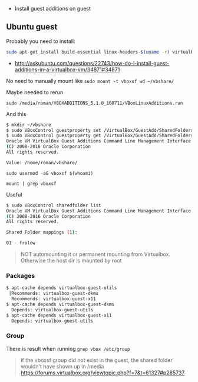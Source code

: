 - Install guest additions on guest

## Ubuntu guest

Probably you need to install:

```bash
sudo apt-get install build-essential linux-headers-$(uname -r) virtualbox-guest-dkms virtualbox-guest-additions-iso virtualbox-guest-utils
```

- http://askubuntu.com/questions/22743/how-do-i-install-guest-additions-in-a-virtualbox-vm/34871#34871

No need to manually mount like `sudo mount -t vboxsf wd ~/vbshare/`

Maybe needed to rerun

`sudo /media/roman/VBOXADDITIONS_5.1.0_108711/VBoxLinuxAdditions.run`

And this

```bash
$ mkdir ~/vbshare
$ sudo VBoxControl guestproperty set /VirtualBox/GuestAdd/SharedFolders/MountDir ~/vbshare
$ sudo VBoxControl guestproperty get /VirtualBox/GuestAdd/SharedFolders/MountDir
Oracle VM VirtualBox Guest Additions Command Line Management Interface Version 5.0.24_Ubuntu
(C) 2008-2016 Oracle Corporation
All rights reserved.

Value: /home/roman/vbshare/
```

`sudo usermod -aG vboxsf $(whoami)`

`mount | grep vboxsf`

Useful

```bash
$ sudo VBoxControl sharedfolder list
Oracle VM VirtualBox Guest Additions Command Line Management Interface Version 5.0.24_Ubuntu
(C) 2008-2016 Oracle Corporation
All rights reserved.

Shared Folder mappings (1):

01 - frolow
```

> NOT automounting it or permanent mounting from Virtualbox. Otherwise the host dir is mounted by root

### Packages

```bash
$ apt-cache depends virtualbox-guest-utils
 |Recommends: virtualbox-guest-dkms
  Recommends: virtualbox-guest-x11
$ apt-cache depends virtualbox-guest-dkms
  Depends: virtualbox-guest-utils
$ apt-cache depends virtualbox-guest-x11
  Depends: virtualbox-guest-utils
```

### Group

There is result when running `grep vbox /etc/group`

> if the vboxsf group did not exist in the guest, the shared folder wouldn't have shown up in /media
> https://forums.virtualbox.org/viewtopic.php?f=7&t=61327#p285737
